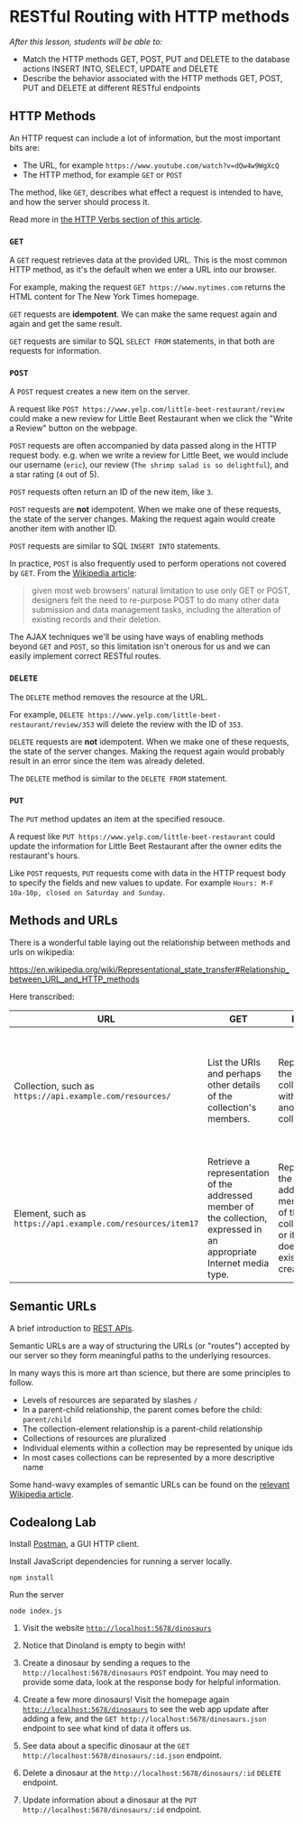 # RESTful Routing with HTTP methods

_After this lesson, students will be able to:_

*   Match the HTTP methods GET, POST, PUT and DELETE to the database actions INSERT INTO, SELECT, UPDATE and DELETE
*   Describe the behavior associated with the HTTP methods GET, POST, PUT and DELETE at different RESTful endpoints

## HTTP Methods

An HTTP request can include a lot of information, but the most important bits are:

*   The URL, for example `https://www.youtube.com/watch?v=dQw4w9WgXcQ`
*   The HTTP method, for example `GET` or `POST`

The method, like `GET`, describes what effect a request is intended to have, and how the server should process it.

Read more in [the HTTP Verbs section of this article](https://code.tutsplus.com/tutorials/a-beginners-guide-to-http-and-rest--net-16340).

### `GET`

A `GET` request retrieves data at the provided URL. This is the most common HTTP method, as it's the default when we enter a URL into our browser.

For example, making the request `GET https://www.nytimes.com` returns the HTML content for The New York Times homepage.

`GET` requests are **idempotent**. We can make the same request again and again and get the same result.

`GET` requests are similar to SQL `SELECT FROM` statements, in that both are requests for information.

### `POST`

A `POST` request creates a new item on the server.

A request like `POST https://www.yelp.com/little-beet-restaurant/review` could make a new review for Little Beet Restaurant when we click the "Write a Review" button on the webpage.

`POST` requests are often accompanied by data passed along in the HTTP request body. e.g. when we write a review for Little Beet, we would include our username (`eric`), our review (`The shrimp salad is so delightful`), and a star rating (`4` out of 5).

`POST` requests often return an ID of the new item, like `3`.

`POST` requests are **not** idempotent. When we make one of these requests, the state of the server changes. Making the request again would create another item with another ID.

`POST` requests are similar to SQL `INSERT INTO` statements.

In practice, `POST` is also frequently used to perform operations not covered by `GET`. From the [Wikipedia article](<https://en.wikipedia.org/wiki/POST_(HTTP)>):

> given most web browsers' natural limitation to use only GET or POST, designers felt the need to re-purpose POST to do many other data submission and data management tasks, including the alteration of existing records and their deletion.

The AJAX techniques we'll be using have ways of enabling methods beyond `GET` and `POST`, so this limitation isn't onerous for us and we can easily implement correct RESTful routes.

### `DELETE`

The `DELETE` method removes the resource at the URL.

For example, `DELETE https://www.yelp.com/little-beet-restaurant/review/353` will delete the review with the ID of `353`.

`DELETE` requests are **not** idempotent. When we make one of these requests, the state of the server changes. Making the request again would probably result in an error since the item was already deleted.

The `DELETE` method is similar to the `DELETE FROM` statement.

### `PUT`

The `PUT` method updates an item at the specified resouce.

A request like `PUT https://www.yelp.com/little-beet-restaurant` could update the information for Little Beet Restaurant after the owner edits the restaurant's hours.

Like `POST` requests, `PUT` requests come with data in the HTTP request body to specify the fields and new values to update. For example `Hours: M-F 10a-10p, closed on Saturday and Sunday`.

## Methods and URLs

There is a wonderful table laying out the relationship between methods and urls on wikipedia:

https://en.wikipedia.org/wiki/Representational_state_transfer#Relationship_between_URL_and_HTTP_methods

Here transcribed:

| URL                                                         | GET                                                                                                                   | PUT                                                                                 | PUT                                            | POST                                                                                                                         | DELETE                                         |
| ----------------------------------------------------------- | --------------------------------------------------------------------------------------------------------------------- | ----------------------------------------------------------------------------------- | ---------------------------------------------- | ---------------------------------------------------------------------------------------------------------------------------- | ---------------------------------------------- |
| Collection, such as `https://api.example.com/resources/`    | List the URIs and perhaps other details of the collection's members.                                                  | Replace the entire collection with another collection.                              | Not generally used                             | Create a new entry in the collection. The new entry's URI is assigned automatically and is usually returned by the operation | Delete the entire collection.                  |
| Element, such as `https://api.example.com/resources/item17` | Retrieve a representation of the addressed member of the collection, expressed in an appropriate Internet media type. | Replace the addressed member of the collection, or if it does not exist, create it. | Update the addressed member of the collection. | Not generally used. Treat the addressed member as a collection in its own right and create a new entry within it             | Delete the addressed member of the collection. |

## Semantic URLs

A brief introduction to [REST APIs](https://dev.to/benhayehudi/a-brief-introduction-to-rest-apis-172).

Semantic URLs are a way of structuring the URLs (or "routes") accepted by our server so they form meaningful paths to the underlying resources.

In many ways this is more art than science, but there are some principles to follow.

*   Levels of resources are separated by slashes `/`
*   In a parent-child relationship, the parent comes before the child: `parent/child`
*   The collection-element relationship is a parent-child relationship
*   Collections of resources are pluralized
*   Individual elements within a collection may be represented by unique ids
*   In most cases collections can be represented by a more descriptive name

Some hand-wavy examples of semantic URLs can be found on the [relevant Wikipedia article](https://en.wikipedia.org/wiki/Semantic_URL#Structure).

## Codealong Lab

Install [Postman](https://www.getpostman.com/), a GUI HTTP client.

Install JavaScript dependencies for running a server locally.

```
npm install
```

Run the server

```
node index.js
```

1.  Visit the website [`http://localhost:5678/dinosaurs`](http://localhost:5678/dinosaurs)

2.  Notice that Dinoland is empty to begin with!

3.  Create a dinosaur by sending a reques to the `http://localhost:5678/dinosaurs` `POST` endpoint. You may need to provide some data, look at the response body for helpful information.

4.  Create a few more dinosaurs! Visit the homepage again [`http://localhost:5678/dinosaurs`](http://localhost:5678/dinosaurs) to see the web app update after adding a few, and the `GET http://localhost:5678/dinosaurs.json` endpoint to see what kind of data it offers us.

5.  See data about a specific dinosaur at the `GET http://localhost:5678/dinosaurs/:id.json` endpoint.

6.  Delete a dinosaur at the `http://localhost:5678/dinosaurs/:id` `DELETE` endpoint.

7.  Update information about a dinosaur at the `PUT http://localhost:5678/dinosaurs/:id` endpoint.
